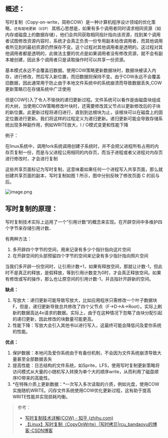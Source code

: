 ## 概述：
写时复制（Copy-on-write，简称COW）是一种计算机程序设计领域的优化策略，`还有就地更新（UIP）`
其核心思想是，如果有多个调用者同时请求相同资源（如内存或磁盘上的数据存储），他们会共同获取相同指针指向该资源，找到某个调用者试图修改资源内容时，系统才会真正负责一份专用副本给改调用者，而其他调用者所见到的最初资源仍然保存不变。这个过程对其他调用者是透明的。这过程对其他调用者都是透明的，此做法主要的优点是如果调用者没有修改资源，就不会有副本被创建，因此多个调用者只是读取操作时可以共享一份资源。

基本模式永远不会覆盖旧数据。使用COW策略更新数据块时，数据块被读入内存，进行修改，然后写入新位置，而旧数据则保持不变。由于COW永远不会覆盖旧数据，因此通常用于防止由于本地文件系统中的系统崩溃而导致数据丢失,COW更新策略已在存储系统中广泛使用

但是COW引入了令人不愉快的递归更新过程。文件系统可以看作是由磁盘块组成的大树，当使用COW策略修改叶块时，还需要修改其父节点以更新修改后的子块的新位置。此更新过程将递归进行，直到到达根块为止，该根块可以在磁盘上的固定位置进行更新。我们将这样的过程定义为递归更新。递归更新可能会导致存储系统出现多种副作用，例如WRITE放大，I / O模式变更和性能下降 

例子：

在linux系统中，调用fork系统调用创建子系统时，并不会把父进程所有占用的内存页复制一份，而是与父进程公用相同的内存页，而当子进程或者父进程对内存页进行修改时，才会进行复制

这些共享页面标记为写时复制，这意味着如果任何一个进程写入共享页面，那么就创建共享页面的副本，写时复制如图 1 所示，图中分别反映了修改页面 C 的前与后。

![image.png](https://cdn.jsdelivr.net/gh/mydy930657303/djcPicture@master/202308181104535.png)

## 写时复制的原理：

写时复制技术实际上运用了一个”引用计数“的概念来实现。在开辟空间中多维护四个字节来存储引用计数、

有两种方法：

1. 多开辟四个字节的空间，用来记录有多少个指针指向这片空间
2. 在开辟空间的头部预留四个字节的空间来记录有多少指针指向照片空间

当我们多开辟一份空间时，让引用计数+1，如果有释放空间，那就让计数-1，但此时不是真正的释放，是假释放，等到引用计数变为0时，才会真正释放空间。如果有修改或写的操作，那么也让原空间的引用计数-1，并且指针开辟新的空间。



**缺点：**

1. 写放大：递归更新可能导致写放大，比如应用程序只需修改一个叶子数据块F，但是，递归更新导致总共修改了四个父节点（F->D->A->Root）。实际上刷新的数据高达4x请求的数据。实际上，由于在这种情况下忽略了由块分配引起的递归更新，因此修改的块数量可能更高。
2. 性能下降：写放大会引入其他书以进行写入，这最终可能会降低问及爱你系统的性能。

**优点：**

1. 保护数据：本地问及爱你系统由于有备份机制，不会因为文件系统崩溃导致大量甚至全部数据丢失
2. 提高性能：日志结构的文件系统，如Sprite，LFS，使用写时复制更新策略将访问模式从大量的小随机写入转换为单个大的顺序write，从而利用了磁盘顺序IO带来的高能性。
3. *在特殊介质上更新数据：*一次写入多次读取的介质，例如光盘，使用COW实施随机WRITE。闪存文件系统使用COW优化更新过程，这有助于提高WRITE性能并实现损耗均衡。



>参考：
>-  [写时复制技术详解(COW) - 知乎 (zhihu.com)](https://zhuanlan.zhihu.com/p/452676926)
>- [【Linux】写时复制（CopyOnWrite）|写时拷贝|rcu_bandaoyu的博客-CSDN博客](https://blog.csdn.net/bandaoyu/article/details/116793991)